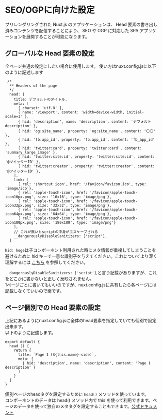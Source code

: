 # SEO/OGPに向けた設定

プリレンダリングされた Nuxt.js のアプリケーションは、
Head 要素の書き出し済みコンテンツを配信することにより、
SEO や OGP に対応した SPA アプリケーションを展開することが可能になります。

## グローバルな Head 要素の設定
全ページ共通の設定にしたい場合に使用します。
使い方はnuxt.config.jsに以下のように記述します
```vue
 /*
  ** Headers of the page
  */
  head: {
    title: デフォルトのタイトル,
    meta: [
      { charset: 'utf-8' },
      { name: 'viewport', content: 'width=device-width, initial-scale=1' },
      { hid: 'description', name: 'description', content: 'デフォルトdescription' },
      { hid: 'og:site_name', property: 'og:site_name', content: '〇〇' },
      { hid: 'fb:app_id', property: 'fb:app_id', content: 'fb_app_id' },
      { hid: 'twitter:card', property: 'twitter:card', content: 'summary_large_image' },
      { hid: 'twitter:site:id', property: 'twitter:site:id', content: '@ツイッターID' },
      { hid: 'twitter:creator', property: 'twitter:creator', content: '@ツイッターID' },
    ],
    link: [
      { rel: 'shortcut icon', href: '/favicon/favicon.ico', type: 'image/ico'},
      { rel: 'apple-touch-icon', href: '/favicon/apple-touch-icon16px.png', size: '16x16', type: 'image/png'},
      { rel: 'apple-touch-icon', href: '/favicon/apple-touch-icon32px.png', size: '32x32', type: 'image/png'},
      { rel: 'apple-touch-icon', href: '/favicon/apple-touch-icon64px.png', size: '64x64', type: 'image/png'},
      { rel: 'apple-touch-icon', href: '/favicon/apple-touch-icon180px.png', size: '180x180', type: 'image/png'}
    ],
    // これが無いとscriptの中身がエスケープされる
    __dangerouslyDisableSanitizers: ['script'],
  }
```
`hid: hoge`は子コンポーネント利用された時にメタ情報が重複してしまうことを避けるために hid キーで一意な識別子を与えてください。これについてより深く理解するには [こちら](https://vue-meta.nuxtjs.org/api/#tagidkeyname) を参照してください。  

`__dangerouslyDisableSanitizers: ['script']`,と言う記載がありますが、これをどこかに書かないと正しく反映されません。  
1ページごとに書いてもいいのですが、nuxt.config.jsに共有したら各ページには記載しなくていいので楽です。

## ページ個別での Head 要素の設定
上記にあるようにnuxt.config.jsに全体のhead要素を指定していても個別で設定出来ます。  
以下のように記述します。  

```vue
export default {
  head () {
    return {
      title: `Page 1 (${this.name}-side)`,
      meta: [
        { hid: 'description', name: 'description', content: 'Page 1 description' }
      ]
    }
  }
}
```
個別ページのheadタグを設定するために `head()` メソッドを使っています。  
コンポーネントのデータは head() メソッド内で this を使って利用できます。ページのデータを使って独自のメタタグを設定することもできます。[公式ドキュメント](https://ja.nuxtjs.org/faq/)  

